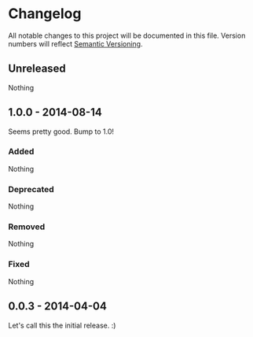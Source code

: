 # Changelog

All notable changes to this project will be documented in this file. Version numbers will reflect [Semantic Versioning](http://semver.org/).

## Unreleased

Nothing

## 1.0.0 - 2014-08-14

Seems pretty good. Bump to 1.0!

### Added

Nothing

### Deprecated

Nothing

### Removed

Nothing

### Fixed

Nothing

## 0.0.3 - 2014-04-04

Let's call this the initial release. :)
